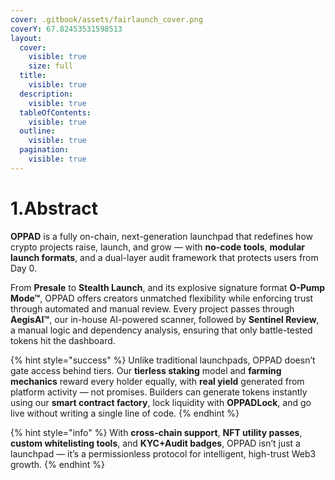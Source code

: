 ```yaml
---
cover: .gitbook/assets/fairlaunch_cover.png
coverY: 67.82453531598513
layout:
  cover:
    visible: true
    size: full
  title:
    visible: true
  description:
    visible: true
  tableOfContents:
    visible: true
  outline:
    visible: true
  pagination:
    visible: true
---
```


# 1.Abstract

**OPPAD** is a fully on-chain, next-generation launchpad that redefines how crypto projects raise, launch, and grow — with **no-code tools**, **modular launch formats**, and a dual-layer audit framework that protects users from Day 0.

From **Presale** to **Stealth Launch**, and its explosive signature format **O-Pump Mode™**, OPPAD offers creators unmatched flexibility while enforcing trust through automated and manual review. Every project passes through **AegisAI™**, our in-house AI-powered scanner, followed by **Sentinel Review**, a manual logic and dependency analysis, ensuring that only battle-tested tokens hit the dashboard.

{% hint style="success" %}
Unlike traditional launchpads, OPPAD doesn’t gate access behind tiers. Our **tierless staking** model and **farming mechanics** reward every holder equally, with **real yield** generated from platform activity — not promises. Builders can generate tokens instantly using our **smart contract factory**, lock liquidity with **OPPADLock**, and go live without writing a single line of code.
{% endhint %}

{% hint style="info" %}
With **cross-chain support**, **NFT utility passes**, **custom whitelisting tools**, and **KYC+Audit badges**, OPPAD isn’t just a launchpad — it’s a permissionless protocol for intelligent, high-trust Web3 growth.
{% endhint %}

